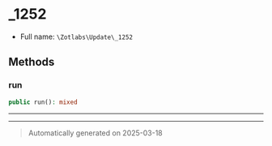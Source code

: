 
# _1252





* Full name: `\Zotlabs\Update\_1252`




## Methods


### run



```php
public run(): mixed
```












***


***
> Automatically generated on 2025-03-18
